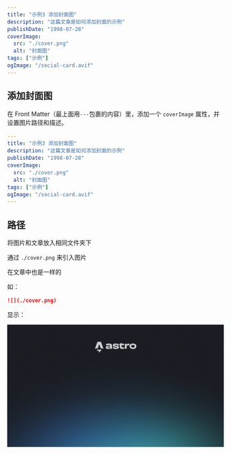 ```yaml
---
title: "示例3 添加封面图"
description: "这篇文章是如何添加封面的示例"
publishDate: "1998-07-28"
coverImage:
  src: "./cover.png"
  alt: "封面图"
tags: ["示例"]
ogImage: "/social-card.avif"
---
```


## 添加封面图

在 Front Matter（最上面用`---`包裹的内容）里，添加一个 `coverImage` 属性，并设置图片路径和描述。

```yaml
---
title: "示例3 添加封面图"
description: "这篇文章是如何添加封面的示例"
publishDate: "1998-07-28"
coverImage:
  src: "./cover.png"
  alt: "封面图"
tags: ["示例"]
ogImage: "/social-card.avif"
---

```

## 路径

将图片和文章放入相同文件夹下

通过 `./cover.png` 来引入图片

在文章中也是一样的

如：

```md
![](./cover.png)
```

显示：

![Astro build wallpaper](./cover.png)
